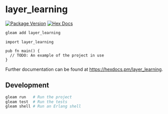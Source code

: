 # layer_learning

[![Package Version](https://img.shields.io/hexpm/v/layer_learning)](https://hex.pm/packages/layer_learning)
[![Hex Docs](https://img.shields.io/badge/hex-docs-ffaff3)](https://hexdocs.pm/layer_learning/)

```sh
gleam add layer_learning
```
```gleam
import layer_learning

pub fn main() {
  // TODO: An example of the project in use
}
```

Further documentation can be found at <https://hexdocs.pm/layer_learning>.

## Development

```sh
gleam run   # Run the project
gleam test  # Run the tests
gleam shell # Run an Erlang shell
```
